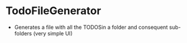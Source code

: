 # TodoFileGenerator
* Generates a file with all the TODOSin a folder and consequent sub-folders (very simple UI)
